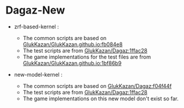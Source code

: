 # Dagaz-New

- zrf-based-kernel :
  - The common scripts are based on [GlukKazan/GlukKazan.github.io:fb084e8](https://github.com/GlukKazan/GlukKazan.github.io/blob/fb084e880915b0410b21f3190a3c9e2a86a79ce9/common-scripts)
  - The test scripts are from [GlukKazan/Dagaz:1ffac28](https://github.com/GlukKazan/Dagaz/tree/1ffac284ea075f68eb193187c1c88038cf89940f/tests)
  - The game implementations for the test files are from [GlukKazan/GlukKazan.github.io:1bf86b9](https://github.com/GlukKazan/GlukKazan.github.io/tree/1bf86b939c3dc78c4611bf7ffa25c0f80607f36c)

- new-model-kernel :
  - The common scripts are based on [GlukKazan/Dagaz:f04f44f](https://github.com/GlukKazan/Dagaz/blob/f04f44fb6d4967076f19648fd290236ab511a0ff/src/debug/kernel)
  - The test scripts are from [GlukKazan/Dagaz:1ffac28](https://github.com/GlukKazan/Dagaz/tree/1ffac284ea075f68eb193187c1c88038cf89940f/tests)
  - The game implementations on this new model don't exist so far.
